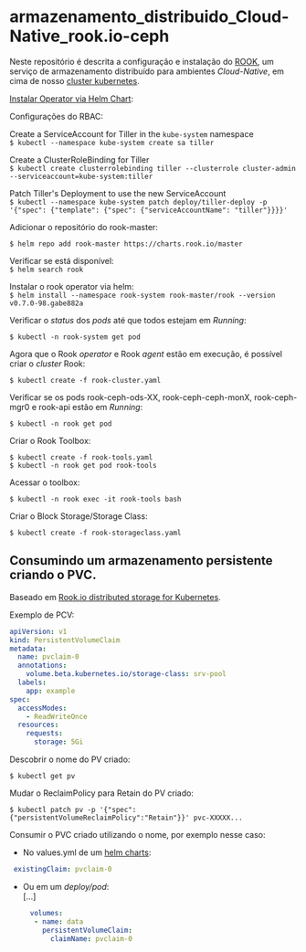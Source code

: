 # armazenamento_distribuido_Cloud-Native_rook.io-ceph

Neste repositório é descrita a configuração e instalação do [ROOK](https://rook.io/), um serviço de armazenamento distribuído para ambientes *Cloud-Native*, em cima de nosso [cluster kubernetes](https://github.com/ctic-sje-ifsc/baremetal_rancherOS_rke_kubernetes). 

[Instalar Operator via Helm Chart](https://rook.io/docs/rook/master/helm-operator.html): 

Configurações do RBAC:

Create a ServiceAccount for Tiller in the `kube-system` namespace   
```$ kubectl --namespace kube-system create sa tiller```

Create a ClusterRoleBinding for Tiller   
```$ kubectl create clusterrolebinding tiller --clusterrole cluster-admin --serviceaccount=kube-system:tiller```

Patch Tiller's Deployment to use the new ServiceAccount   
```$ kubectl --namespace kube-system patch deploy/tiller-deploy -p '{"spec": {"template": {"spec": {"serviceAccountName": "tiller"}}}}'```


Adicionar o repositório do rook-master:   

```$ helm repo add rook-master https://charts.rook.io/master```

Verificar se está disponível:   
```$ helm search rook```

Instalar o rook operator via helm:   
```$ helm install --namespace rook-system rook-master/rook --version v0.7.0-98.gabe882a```

Verificar o *status* dos *pods* até que todos estejam em *Running*:

```$ kubectl -n rook-system get pod```  

Agora que o Rook *operator* e Rook *agent* estão em execução, é possível criar o *cluster* Rook:  

```$ kubectl create -f rook-cluster.yaml```

Verificar se os pods rook-ceph-ods-XX, rook-ceph-ceph-monX, rook-ceph-mgr0 e rook-api estão em *Running*:  

```$ kubectl -n rook get pod```  
	
Criar o Rook Toolbox:

```$ kubectl create -f rook-tools.yaml```  
```$ kubectl -n rook get pod rook-tools```

Acessar o toolbox:  

```$ kubectl -n rook exec -it rook-tools bash```

Criar o Block Storage/Storage Class:

```$ kubectl create -f rook-storageclass.yaml```  


## Consumindo um armazenamento persistente criando o PVC.

Baseado em [Rook.io distributed storage for Kubernetes](http://sonamhava.blogspot.com.br/2017/05/rookio-distributed-storage-for.html).

Exemplo de PCV:

```yml
apiVersion: v1
kind: PersistentVolumeClaim
metadata:
  name: pvclaim-0
  annotations:
    volume.beta.kubernetes.io/storage-class: srv-pool
  labels:
    app: example
spec:
  accessModes:
    - ReadWriteOnce
  resources:
    requests:
      storage: 5Gi
```

Descobrir o nome do PV criado:

```$ kubectl get pv```

Mudar o ReclaimPolicy para Retain do PV criado:

```$ kubectl patch pv -p '{"spec": {"persistentVolumeReclaimPolicy":"Retain"}}' pvc-XXXXX...```


Consumir o PVC criado utilizando o nome, por exemplo nesse caso:

* No values.yml de um [helm charts](https://github.com/kubernetes/charts): 
```yml
 existingClaim: pvclaim-0
 ```

* Ou em um *deploy/pod*:  
[...]
```yml
     volumes:
      - name: data
        persistentVolumeClaim:
          claimName: pvclaim-0
```
